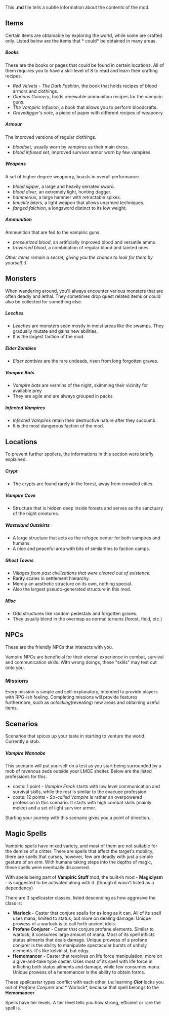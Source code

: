 This **.md** file tells a subtle information about the contents of the mod.

## Items

Certain items are obtainable by exploring the world, while some are crafted only. Listed below are the items that *
could* be obtained in many areas.

##### Books

These are the books or pages that could be found in certain locations. All of them requires you to have a skill level of
8 to read and learn their crafting recipes.

* *Red Velvets - The Dark Fashion*, the book that holds recipes of blood armors and clothings.
* *Glorious Gunnery*, holds renewable ammunition recipes for the vampiric guns.
* *The Vampiric Infusion*, a book that allows you to perform bloodcrafts.
* *Gravedigger's note*, a piece of paper with different recipes of weaponry.

##### Armour

The improved versions of regular clothings.

* *bloodset*, usually worn by vampires as their main dress.
* *blood infused set*, improved survivor armor worn by few vampires.

##### Weapons

A set of higher degree weaponry, boasts in overall performance.

* *blood sipper*, a large and heavily serrated sword.
* *blood diver*, an extremely light, hunting dagger.
* *hammerius*, a large hammer with retractable spikes.
* *knuckle biters*, a light weapon that allows unarmed techniques.
* *fanged falchion*, a longsword distinct to its low weight.

##### Ammunition

Ammunition that are fed to the vampiric guns.

* *pressurized blood*, an artificially improved blood and versatile ammo.
* *traversed blood*, a combination of regular blood and tainted ones.

_Other items remain a secret, giving you the chance to look for them by yourself :)_

## Monsters

When wandering around, you'll always encounter various monsters that are often deadly and lethal. They sometimes drop
quest related items or could also be collected for something else.

##### Leeches

* *Leeches* are monsters seen mostly in moist areas like the swamps. They gradually mutate and gains new abilities.
* It is the largest faction of the mod.

##### Elder Zombies

* *Elder zombies* are the rare undeads, risen from long forgotten graves.

##### Vampire Bats

* *Vampire bats* are vermins of the night, skimming their vicinity for available prey
* They are agile and are always grouped in packs.

##### Infected Vampires

* *Infected Vampires* retain their destructive nature after they succumb.
* It is the most dangerous faction of the mod.

## Locations

To prevent further spoilers, the informations in this section were briefly explained.

##### Crypt

* The crypts are found rarely in the forest, away from crowded cities.

##### Vampire Cove

* Structure that is hidden deep inside forests and serves as the sanctuary of the night creatures.

##### Wasteland Outskirts

* A large structure that acts as the refugee center for both vampires and humans.
* A nice and peaceful area with bits of similarities to faction camps.

##### Ghost Towns

* _Villages from past civilizations that were cleared out of existence._
* Rarity scales in settlement hierarchy.
* Merely an aesthetic structure on its own, nothing special.
* Also the largest pseudo-generated structure in this mod.

##### Misc

* Odd structures like random pedestals and forgotten graves.
* They usually blend in the overmap as normal terrains (forest, field, etc.)

## NPCs

These are the friendly NPCs that interacts with you.

Vampire NPCs are beneficial for their eternal experience in combat, survival and communication skills. With wrong
doings, these "skills" may test out onto you.

### Missions

Every mission is simple and self-explanatory, intended to provide players with RPG-ish feeling. Completing missions will
provide features furthermore, such as *unlocking*(revealing) new areas and obtaining useful items.

## Scenarios

Scenarios that spices up your taste in starting to venture the world. Currently a stub.

##### Vampire Wannabe

This scenario will put yourself on a test as you start being surrounded by a mob of ravenous zeds outside your LMOE
shelter. Below are the listed professions for this.

* costs: 1 point - *Vampire Freak* starts with low level communication and survival skills, while the rest is similar to
  the evacuee profession.
* costs: 12 points - *So-called Vampire* is rather an overpowered profession in this scenario. It starts with high
  combat skills (mainly melee) and a set of light survivor armor.

Starting your journey with this scenario gives you a point of direction...

## Magic Spells

Vampiric spells have mixed variety, and most of them are not suitable for the demise of a critter. There are spells that
affect the target's mobility, there are spells that curses, however, few are deadly with just a simple gesture of an
arm. With humans taking steps into the depths of magic, these spells were eventually discovered.

With spells being part of **Vampiric Stuff** mod, the built-in mod - **Magiclysm** - is suggested to be activated along
with it. (though it wasn't listed as a dependency)

There are 3 spellcaster classes, listed descending as how aggresive the class is:

* **Warlock** - Caster that conjure spells for as long as it can. All of its spell uses mana, limited to status, but
  more on dealing damage. Unique prowess of a warlock is to call forth ancient idols.
* **Profane Conjurer** - Caster that conjure profane elements. Similar to warlock, it consumes large amount of mana.
  Most of its spell inflicts status ailments that deals damage. Unique prowess of a profane conjurer is the ability to
  manipulate spectacular bursts of unholy elements. It's like kelvinist, but edgy.
* **Hemomancer** - Caster that revolves on life force manipulation; more on a give-and-take type caster. Uses most of
  its spell with life force in inflicting both status ailments and damage, while few consumes mana. Unique prowess of a
  hemomancer is the ability to obtain forms.

These spellcaster types conflict with each other, i.e: learning _**Clot**_ locks you out of *Profane Conjurer* and *
Warlock*, because that spell belongs to the **Hemomancer**.

Spells have tier levels. A tier level tells you how strong, efficient or rare the spell is.